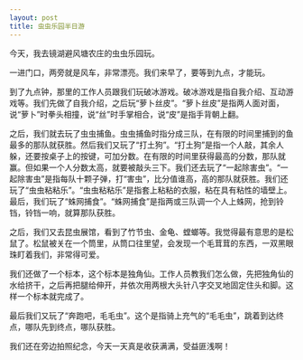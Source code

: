 ```yaml
---
layout: post
title: 虫虫乐园半日游
---
```



今天，我去镜湖避风塘农庄的虫虫乐园玩。

一进门口，两旁就是风车，非常漂亮。我们来早了，要等到九点，才能玩。

到了九点钟，那里的工作人员跟我们玩破冰游戏。破冰游戏是指自我介绍、互动游戏等。我们先做了自我介绍，之后玩“萝卜丝皮”。“萝卜丝皮”是指两人面对面，说“萝卜”时拳头相撞，说“丝”时手掌相合，说“皮”是指手背朝上翻。

之后，我们就去玩了虫虫捕鱼。虫虫捕鱼时指分成三队，在有限的时间里捕到的鱼最多的那队就获胜。然后我们又玩了“打土狗”。“打土狗”是指一个人敲，其余人躲，还要按桌子上的按键，可加分数。在有限的时间里获得最高的分数，那队就赢。但如果一个人分数太高，就要被敲头三下。我们还去玩了“一起除害虫”。“一起除害虫”是指每队十颗子弹，打“害虫”，比分值谁高，高的那队就获胜。我们还玩了“虫虫粘粘乐”。“虫虫粘粘乐”是指套上粘粘的衣服，粘在具有粘性的墙壁上。最后，我们玩了“蛛网捕食”。“蛛网捕食”是指两或三队调一个人上蛛网，抢到铃铛，铃铛一响，就算那队获胜。

之后，我们又去昆虫展馆，看到了竹节虫、金龟、螳螂等。我觉得最有意思的是松鼠了。松鼠被关在一个筒里，从筒口往里望，会发现一个毛茸茸的东西，一双黑眼珠盯着我们，非常得可爱。

我们还做了一个标本，这个标本是独角仙。工作人员教我们怎么做，先把独角仙的水给挤干，之后再把腿给伸开，并依次用两根大头针八字交叉地固定住头和脚。这样一个标本就完成了。

最后我们又玩了“奔跑吧，毛毛虫”。这个是指骑上充气的“毛毛虫”，跳着到达终点，哪队先到终点，哪队获胜。

我们还在旁边拍照纪念，今天一天真是收获满满，受益匪浅啊！
